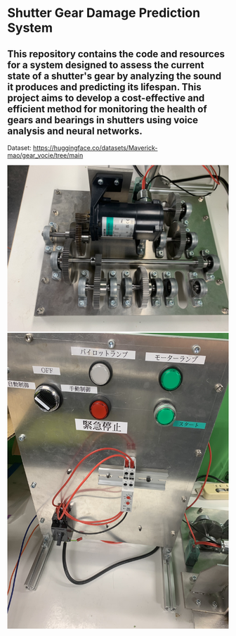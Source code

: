 # Shutter Gear Damage Prediction System
## This repository contains the code and resources for a system designed to assess the current state of a shutter's gear by analyzing the sound it produces and predicting its lifespan. This project aims to develop a cost-effective and efficient method for monitoring the health of gears and bearings in shutters using voice analysis and neural networks.

Dataset:
https://huggingface.co/datasets/Maverick-mao/gear_vocie/tree/main

![Experimental Device1](https://github.com/Mavrick-mao/Gear_Analysis/blob/main/test/IMG_3534%20(1).jpg)
![Experimental Device2](https://github.com/Mavrick-mao/Gear_Analysis/blob/main/test/IMG_3535%20(1).jpg)
